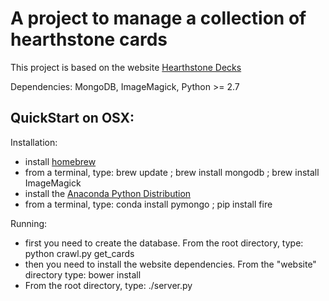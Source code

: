 A project to manage a collection of hearthstone cards
=====================================================

This project is based on the website [Hearthstone Decks]("http://www.hearthstone-decks.com")

Dependencies: MongoDB, ImageMagick, Python >= 2.7

QuickStart on OSX:
------------------
Installation:
  * install [homebrew](https://brew.sh/index_fr.html)
  * from a terminal, type: brew update ; brew install mongodb ; brew install ImageMagick
  * install the [Anaconda Python Distribution](https://www.continuum.io)
  * from a terminal, type: conda install pymongo ; pip install fire

Running:
  * first you need to create the database. From the root directory, type: python crawl.py get_cards
  * then you need to install the website dependencies. From the "website" directory type: bower install
  * From the root directory, type: ./server.py
